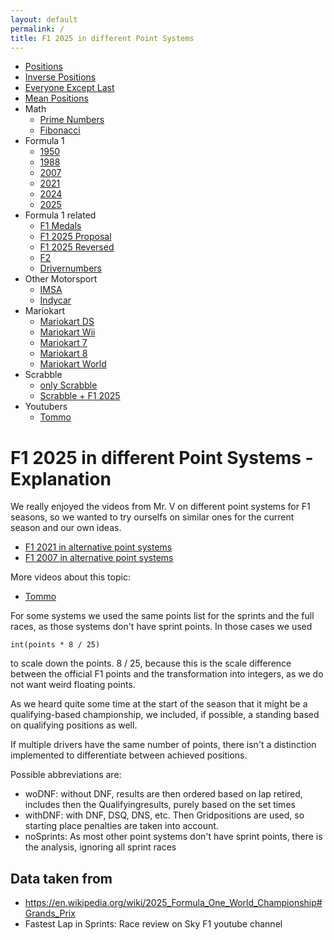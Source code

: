 ```yaml
---
layout: default
permalink: /
title: F1 2025 in different Point Systems
---
```


- [Positions](/F1_2025_Different_Point_Systems/positions)
- [Inverse Positions](/F1_2025_Different_Point_Systems/inverse_positions)
- [Everyone Except Last](/F1_2025_Different_Point_Systems/eel)
- [Mean Positions](/F1_2025_Different_Point_Systems/mean)
- Math
  - [Prime Numbers](/F1_2025_Different_Point_Systems/prime)
  - [Fibonacci](/F1_2025_Different_Point_Systems/fibonacci)
- Formula 1
  - [1950](/F1_2025_Different_Point_Systems/1950)
  - [1988](/F1_2025_Different_Point_Systems/1988)
  - [2007](/F1_2025_Different_Point_Systems/2007)
  - [2021](/F1_2025_Different_Point_Systems/2021)
  - [2024](/F1_2025_Different_Point_Systems/2024)
  - [2025](/F1_2025_Different_Point_Systems/2025)
- Formula 1 related
  - [F1 Medals](/F1_2025_Different_Point_Systems/F1Medals)
  - [F1 2025 Proposal](/F1_2025_Different_Point_Systems/2025_proposal)
  - [F1 2025 Reversed](/F1_2025_Different_Point_Systems/2025_reversed)
  - [F2](/F1_2025_Different_Point_Systems/F2_2025)
  - [Drivernumbers](/F1_2025_Different_Point_Systems/drivernumbers)
- Other Motorsport
  - [IMSA](/F1_2025_Different_Point_Systems/imsa)
  - [Indycar](/F1_2025_Different_Point_Systems/indycar)
- Mariokart
  - [Mariokart DS](/F1_2025_Different_Point_Systems/mariokart_DS)
  - [Mariokart Wii](/F1_2025_Different_Point_Systems/mariokart_Wii)
  - [Mariokart 7](/F1_2025_Different_Point_Systems/mariokart_7)
  - [Mariokart 8](/F1_2025_Different_Point_Systems/mariokart_8)
  - [Mariokart World](/F1_2025_Different_Point_Systems/mariokart_World)
- Scrabble
  - [only Scrabble](/F1_2025_Different_Point_Systems/scrabble)
  - [Scrabble + F1 2025](/F1_2025_Different_Point_Systems/scrabble_plus_f1_2025)
- Youtubers
  - [Tommo](/F1_2025_Different_Point_Systems/tommo)

# F1 2025 in different Point Systems - Explanation

We really enjoyed the videos from Mr. V on different point systems for F1 seasons,
so we wanted to try ourselfs on similar ones for the current season and our own ideas.

- [F1 2021 in alternative point systems](https://www.youtube.com/watch?v=5u08c8_WxSk)
- [F1 2007 in alternative point systems](https://www.youtube.com/watch?v=Gc2kF24cgXI)

More videos about this topic:
- [Tommo](https://www.youtube.com/watch?v=Da2TCf3K8JM)

For some systems we used the same points list for the sprints and the full races,
as those systems don't have sprint points. In those cases we used
```
int(points * 8 / 25)
```
to scale down the points.
8 / 25, because this is the scale difference between the official F1 points
and the transformation into integers, as we do not want weird floating points.

As we heard quite some time at the start of the season that it might be a
qualifying-based championship, we included, if possible,
a standing based on qualifying positions as well.

If multiple drivers have the same number of points,
there isn't a distinction implemented to differentiate between achieved positions.

Possible abbreviations are:
- woDNF: without DNF, results are then ordered based on lap retired,
  includes then the Qualifyingresults, purely based on the set times
- withDNF: with DNF, DSQ, DNS, etc. Then Gridpositions are used,
  so starting place penalties are taken into account.
- noSprints: As most other point systems don't have sprint points,
  there is the analysis, ignoring all sprint races

## Data taken from
  - <https://en.wikipedia.org/wiki/2025_Formula_One_World_Championship#Grands_Prix>
  - Fastest Lap in Sprints: Race review on Sky F1 youtube channel
